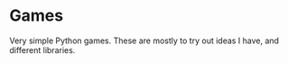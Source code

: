 # Games

Very simple Python games.
These are mostly to try out ideas I have, and different libraries.
